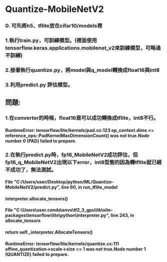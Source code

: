 # Quantize-MobileNetV2

### 0. 可先將h5、tflite放在cifar10/models裡
### 1.執行train.py，可訓練模型。(裡面使用tensorflow.keras.applications.mobilenet_v2來訓練模型，可略過不訓練)
### 2.接著執行quantize.py，將model與q_model轉換成float16與int8
### 3.利用predict.py 評估模型。

## 問題:
### 1.在converter的時候，float16是可以成功轉換成tflite，int8不行。
#### RuntimeError: tensorflow/lite/kernels/pad.cc:123 op_context.dims <= reference_ops::PadKernelMaxDimensionCount() was not true.Node number 0 (PAD) failed to prepare.
### 2.在執行predict.py時，fp16_MobileNetV2成功評估，但fp16_q_MobileNetV2出現以下error，int8型態的因為轉tflite就已經不成功了，無法測試。
####  File "C:/Users/user/Desktop/python/ML/Quantize-MobileNetV2/predict.py", line 60, in run_tflite_model
####    interpreter.allocate_tensors()
####  File "C:\Users\user\.conda\envs\tf2_3_gpu\lib\site-packages\tensorflow\lite\python\interpreter.py", line 243, in allocate_tensors
####    return self._interpreter.AllocateTensors()
####  RuntimeError: tensorflow/lite/kernels/quantize.cc:111 affine_quantization->scale->size == 1 was not true.Node number 1 (QUANTIZE) failed to prepare.
